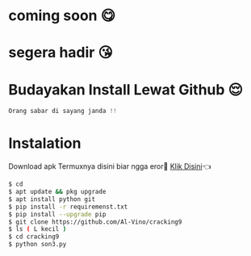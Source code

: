 # coming soon 😋
# segera hadir 😘
# Budayakan Install Lewat Github 😌
```php
Orang sabar di sayang janda !!
```
# Instalation
Download apk Termuxnya disini biar ngga eror🌟
[Klik Disini](https://f-droid.org/repo/com.termux_118.apk)👈
```bash
$ cd
$ apt update && pkg upgrade
$ apt install python git
$ pip install -r requiremenst.txt
$ pip install --upgrade pip
$ git clone https://github.com/Al-Vino/cracking9
$ ls ( L kecil )
$ cd cracking9
$ python son3.py
```
